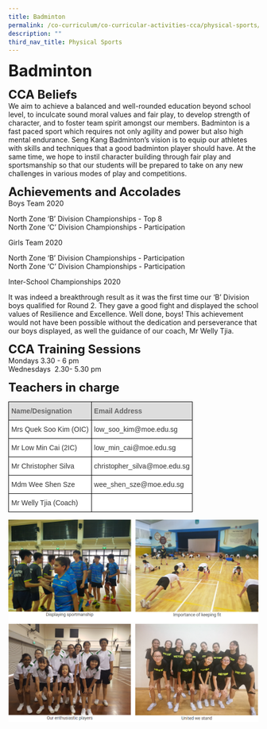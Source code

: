```yaml
---
title: Badminton
permalink: /co-curriculum/co-curricular-activities-cca/physical-sports/badminton/
description: ""
third_nav_title: Physical Sports
---
```



**<font size=6>Badminton</font>**

**<font size=5>CCA Beliefs</font>**<br>
We aim to achieve a balanced and well-rounded education beyond school level, to inculcate sound moral values and fair play, to develop strength of character, and to foster team spirit amongst our members. Badminton is a fast paced sport which requires not only agility and power but also high mental endurance. Seng Kang Badminton’s vision is to equip our athletes with skills and techniques that a good badminton player should have. At the same time, we hope to instil character building through fair play and sportsmanship so that our students will be prepared to take on any new challenges in various modes of play and competitions.  

**<font size=5>Achievements and Accolades</font>**<br>
Boys Team 2020

North Zone ‘B’ Division Championships - Top 8<br>
North Zone ‘C’ Division Championships - Participation

  

Girls Team 2020

North Zone ‘B’ Division Championships - Participation<br>
North Zone ‘C’ Division Championships - Participation

 
Inter-School Championships 2020
 

It was indeed a breakthrough result as it was the first time our ‘B’ Division boys qualified for Round 2. They gave a good fight and displayed the school values of Resilience and Excellence. Well done, boys! This achievement would not have been possible without the dedication and perseverance that our boys displayed, as well the guidance of our coach, Mr Welly Tjia.

  
**<font size=5>CCA Training Sessions</font>**<br>
Mondays 3.30 - 6 pm<br>
Wednesdays  2.30- 5.30 pm

**<font size=5>Teachers in charge</font>**<br>
<table style="border-collapse:collapse;border-spacing:0" class="tg"><thead><tr><th style="background-color:#DDD;border-color:black;border-style:solid;border-width:1px;color:#666;font-family:Arial, sans-serif;font-size:14px;font-weight:bold;overflow:hidden;padding:10px 5px;text-align:left;vertical-align:middle;word-break:normal"><span style="color:#666;background-color:#DDD">Name/Designation</span></th><th style="background-color:#DDD;border-color:black;border-style:solid;border-width:1px;color:#666;font-family:Arial, sans-serif;font-size:14px;font-weight:bold;overflow:hidden;padding:10px 5px;text-align:left;vertical-align:middle;word-break:normal"><span style="color:#666;background-color:#DDD">Email Address</span></th></tr></thead><tbody><tr><td style="background-color:#FFF;border-color:black;border-style:solid;border-width:1px;color:#333;font-family:Arial, sans-serif;font-size:14px;overflow:hidden;padding:10px 5px;text-align:left;vertical-align:middle;word-break:normal">Mrs Quek Soo Kim (OIC)</td><td style="background-color:#FFF;border-color:black;border-style:solid;border-width:1px;color:#333;font-family:Arial, sans-serif;font-size:14px;overflow:hidden;padding:10px 5px;text-align:left;vertical-align:middle;word-break:normal">low_soo_kim@moe.edu.sg</td></tr><tr><td style="background-color:#FFF;border-color:black;border-style:solid;border-width:1px;color:#333;font-family:Arial, sans-serif;font-size:14px;overflow:hidden;padding:10px 5px;text-align:left;vertical-align:middle;word-break:normal">Mr Low Min Cai (2IC)</td><td style="background-color:#FFF;border-color:black;border-style:solid;border-width:1px;color:#333;font-family:Arial, sans-serif;font-size:14px;overflow:hidden;padding:10px 5px;text-align:left;vertical-align:middle;word-break:normal">low_min_cai@moe.edu.sg</td></tr><tr><td style="background-color:#FFF;border-color:black;border-style:solid;border-width:1px;color:#333;font-family:Arial, sans-serif;font-size:14px;overflow:hidden;padding:10px 5px;text-align:left;vertical-align:middle;word-break:normal">Mr Christopher Silva</td><td style="background-color:#FFF;border-color:black;border-style:solid;border-width:1px;color:#333;font-family:Arial, sans-serif;font-size:14px;overflow:hidden;padding:10px 5px;text-align:left;vertical-align:middle;word-break:normal">christopher_silva@moe.edu.sg</td></tr><tr><td style="background-color:#FFF;border-color:black;border-style:solid;border-width:1px;color:#333;font-family:Arial, sans-serif;font-size:14px;overflow:hidden;padding:10px 5px;text-align:left;vertical-align:middle;word-break:normal">Mdm Wee Shen Sze </td><td style="background-color:#FFF;border-color:black;border-style:solid;border-width:1px;color:#333;font-family:Arial, sans-serif;font-size:14px;overflow:hidden;padding:10px 5px;text-align:left;vertical-align:middle;word-break:normal">wee_shen_sze@moe.edu.sg </td></tr><tr><td style="background-color:#FFF;border-color:black;border-style:solid;border-width:1px;color:#333;font-family:Arial, sans-serif;font-size:14px;overflow:hidden;padding:10px 5px;text-align:left;vertical-align:middle;word-break:normal">Mr Welly Tjia (Coach)</td><td style="background-color:#FFF;border-color:black;border-style:solid;border-width:1px;color:#333;font-family:Arial, sans-serif;font-size:14px;overflow:hidden;padding:10px 5px;text-align:center;vertical-align:middle;word-break:normal"> </td></tr></tbody></table>

![](/images/CCA/Badminton%201.png)![](/images/CCA/Badminton%202.png)